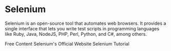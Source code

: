 # Selenium

Selenium is an open-source tool that automates web browsers. It provides a single interface that lets you write test scripts in programming languages like Ruby, Java, NodeJS, PHP, Perl, Python, and C#, among others.

<ResourceGroupTitle>Free Content</ResourceGroupTitle>
<BadgeLink colorScheme='blue' badgeText='Official Website' href='https://www.selenium.dev/'>Selenium's Official Website</BadgeLink>
<BadgeLink colorScheme='yellow' badgeText='Read' href='https://www.browserstack.com/selenium'>Selenium Tutorial</BadgeLink>
